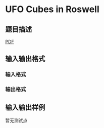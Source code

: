 # UFO Cubes in Roswell

## 题目描述

[problemUrl]: https://uva.onlinejudge.org/index.php?option=com_onlinejudge&Itemid=8&category=246&page=show_problem&problem=3595

[PDF](https://uva.onlinejudge.org/external/11/p1154.pdf)

## 输入输出格式

### 输入格式

### 输出格式

## 输入输出样例

暂无测试点

